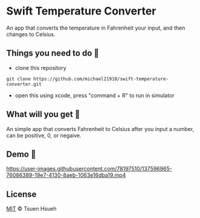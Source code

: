 # Swift Temperature Converter
An app that converts the temperature in Fahrenheit your input, and then changes to Celsius.
  
## Things you need to do :open_book:
* clone this repository
```
git clone https://github.com/michael21910/swift-temperature-converter.git
```
* open this using xcode, press "command + R" to run in simulator
  
## What will you get :icecream:
An simple app that converts Fahrenheit to Celsius after you input a number, can be positive, 0, or negaive.
  
## Demo :eyes:
https://user-images.githubusercontent.com/78197510/137596965-76086389-19e7-4130-8aeb-1063e16dba19.mp4
  
## License
[MIT](License) © Tsuen Hsueh
  
